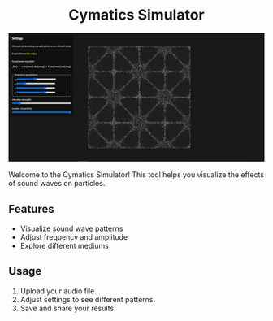 <h1 style="text-align: center;">Cymatics Simulator</h1>

<div style="text-align: center;">
  <img src="https://raw.githubusercontent.com/jlcash61/cymatics/main/src/cymaticssimulatorscreenshot.JPG" alt="Cymatics Simulator" style="max-width: 100%; height: auto;">
</div>

<p>Welcome to the Cymatics Simulator! This tool helps you visualize the effects of sound waves on particles.</p>

<h2>Features</h2>
<ul>
  <li>Visualize sound wave patterns</li>
  <li>Adjust frequency and amplitude</li>
  <li>Explore different mediums</li>
</ul>

<h2>Usage</h2>
<ol>
  <li>Upload your audio file.</li>
  <li>Adjust settings to see different patterns.</li>
  <li>Save and share your results.</li>
</ol>
